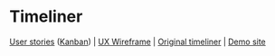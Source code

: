 # Timeliner
[User stories](https://github.com/digirati-co-uk/timeliner/issues?q=is%3Aissue+is%3Aopen+label%3A"user+story") ([Kanban](https://github.com/digirati-co-uk/timeliner)) | [UX Wireframe](https://preview.uxpin.com/874bd44d74fc6062565cd95dc2dfc9e694b6ed4f#/pages/92279172/simulate/no-panels?mode=i) | [Original timeliner](http://variations.indiana.edu/use/timelines.html) | [Demo site](https://iiif-timeliner.netlify.com)
